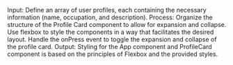 Input:
Define an array of user profiles, each containing the necessary information (name, occupation, and description).
Process: 
Organize the structure of the Profile Card component to allow for expansion and collapse.
Use flexbox to style the components in a way that facilitates the desired layout.
Handle the onPress event to toggle the expansion and collapse of the profile card.
Output:
Styling for the App component and ProfileCard component is based on the principles of Flexbox and the provided styles.
